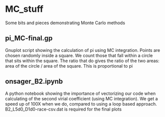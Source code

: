 # MC_stuff
Some bits and pieces demonstrating Monte Carlo methods

pi_MC-final.gp
-------------
Gnuplot script showing the calculation of pi using MC integration. 
Points are chosen randomly inside a square. We count those that fall within a circle that sits within the square.
The ratio that do gives the ratio of the two areas: area of the circle / area of the square.
This is proportional to pi

onsager_B2.ipynb
----------------
A python notebook showing the importance of vectorizing our code when calculating of the second virial coefficient (using MC integration). We get a speed up of 100X when we do, compared to using a loop based approach.
B2_L5d0_D1d0-race-csv.dat is required for the final plots
